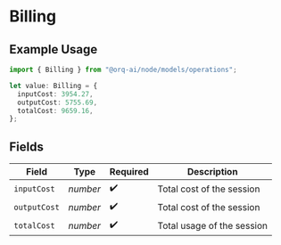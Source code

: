 # Billing

## Example Usage

```typescript
import { Billing } from "@orq-ai/node/models/operations";

let value: Billing = {
  inputCost: 3954.27,
  outputCost: 5755.69,
  totalCost: 9659.16,
};
```

## Fields

| Field                      | Type                       | Required                   | Description                |
| -------------------------- | -------------------------- | -------------------------- | -------------------------- |
| `inputCost`                | *number*                   | :heavy_check_mark:         | Total cost of the session  |
| `outputCost`               | *number*                   | :heavy_check_mark:         | Total cost of the session  |
| `totalCost`                | *number*                   | :heavy_check_mark:         | Total usage of the session |